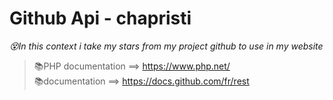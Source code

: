 # Github Api - chapristi  
*😵In this context i take my stars from my project github to use in my website*<br>
>📚PHP documentation ==> https://www.php.net/ <br>
>📚documentation ==> https://docs.github.com/fr/rest
